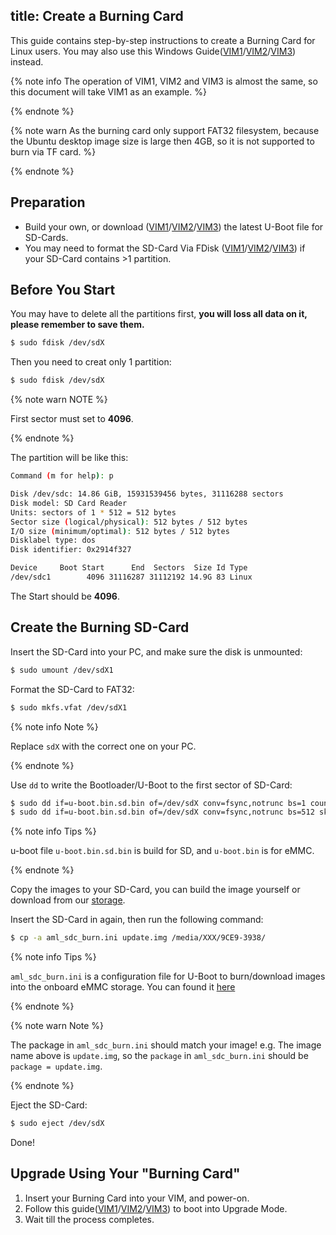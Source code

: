 title: Create a Burning Card
---

This guide contains step-by-step instructions to create a Burning Card for Linux users. You may also use this Windows Guide([VIM1](/linux/vim1/UpgradeViaTFBurningCard.html)/[VIM2](/linux/vim2/UpgradeViaTFBurningCard.html)/[VIM3](/linux/vim3/UpgradeViaTFBurningCard.html)) instead.

{% note info The operation of VIM1, VIM2 and VIM3 is almost the same, so this document will take VIM1 as an example. %}

{% endnote %}

{% note warn As the burning card only support FAT32 filesystem, because the Ubuntu desktop image size is large then 4GB, so it is not supported to burn via TF card. %}

{% endnote %}


## Preparation
* Build your own, or download ([VIM1](https://dl.khadas.com/Firmware/VIM1/U-boot/)/[VIM2](https://dl.khadas.com/Firmware/VIM2/U-boot/)/[VIM3](https://dl.khadas.com/Firmware/VIM3/U-boot/)) the latest U-Boot file for SD-Cards.
* You may need to format the SD-Card Via FDisk ([VIM1](/linux/vim1/CreateBurnCardViaCLI.html)/[VIM2](/linux/vim2/CreateBurnCardViaCLI.html)/[VIM3](/linux/vim3/CreateBurnCardViaCLI.html)) if your SD-Card contains >1 partition.


## Before You Start

You may have to delete all the partitions first, **you will loss all data on it, please remember to save them.**

```bash
$ sudo fdisk /dev/sdX
```

Then you need to creat only 1 partition:

```bash
$ sudo fdisk /dev/sdX
```

{% note warn NOTE %}
	
First sector must set to **4096**.

{% endnote %}

The partition will be like this:

```bash
Command (m for help): p

Disk /dev/sdc: 14.86 GiB, 15931539456 bytes, 31116288 sectors
Disk model: SD Card Reader
Units: sectors of 1 * 512 = 512 bytes
Sector size (logical/physical): 512 bytes / 512 bytes
I/O size (minimum/optimal): 512 bytes / 512 bytes
Disklabel type: dos
Disk identifier: 0x2914f327

Device     Boot Start      End  Sectors  Size Id Type
/dev/sdc1        4096 31116287 31112192 14.9G 83 Linux
```

The Start should be **4096**.

## Create the Burning SD-Card

Insert the SD-Card into your PC, and make sure the disk is unmounted:

```bash
$ sudo umount /dev/sdX1
```

Format the SD-Card to FAT32:

```bash
$ sudo mkfs.vfat /dev/sdX1
```

{% note info Note %}

Replace `sdX` with the correct one on your PC.

{% endnote %}

Use `dd` to write the Bootloader/U-Boot to the first sector of SD-Card:

```bash
$ sudo dd if=u-boot.bin.sd.bin of=/dev/sdX conv=fsync,notrunc bs=1 count=444
$ sudo dd if=u-boot.bin.sd.bin of=/dev/sdX conv=fsync,notrunc bs=512 skip=1 seek=1
```

{% note info Tips %} 

u-boot file `u-boot.bin.sd.bin` is build for SD, and `u-boot.bin` is for eMMC.

{% endnote %}

Copy the images to your SD-Card, you can build the image yourself or download from our [storage](https://dl.khadas.com/Firmware/).

Insert the SD-Card in again, then run the following command:

```bash
$ cp -a aml_sdc_burn.ini update.img /media/XXX/9CE9-3938/
```

{% note info Tips %}
	
`aml_sdc_burn.ini` is a configuration file for U-Boot to burn/download images into the onboard eMMC storage. You can found it [here](https://github.com/khadas/images_upgrade/blob/master/Amlogic/aml_sdc_burn.ini)

{% endnote %}

{% note warn Note %}
	
The package in `aml_sdc_burn.ini` should match your image!
e.g. The image name above is `update.img`, so the `package` in `aml_sdc_burn.ini` should be `package = update.img`.

{% endnote %}

Eject the SD-Card:

```bash
$ sudo eject /dev/sdX
```

Done!

## Upgrade Using Your "Burning Card"

1. Insert your Burning Card into your VIM, and power-on.
2. Follow this guide([VIM1](/linux/vim1/BootIntoUpgradeMode.html)/[VIM2](/linux/vim2/BootIntoUpgradeMode.html)/[VIM3](/linux/vim3/BootIntoUpgradeMode.html)) to boot into Upgrade Mode.
3. Wait till the process completes.

